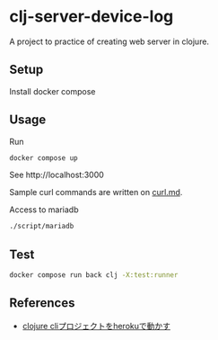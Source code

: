 # clj-server-device-log

A project to practice of creating web server in clojure.

## Setup

Install docker compose

## Usage

Run

```bash
docker compose up
```

See http://localhost:3000

Sample curl commands are written on [curl.md](./back/samples/curl.md).

Access to mariadb

```bash
./script/mariadb
```

## Test

```bash
docker compose run back clj -X:test:runner
```

## References

- [clojure cliプロジェクトをherokuで動かす](https://asukiaaa.blogspot.com/2022/03/clojure-cli-on-heroku.html)
